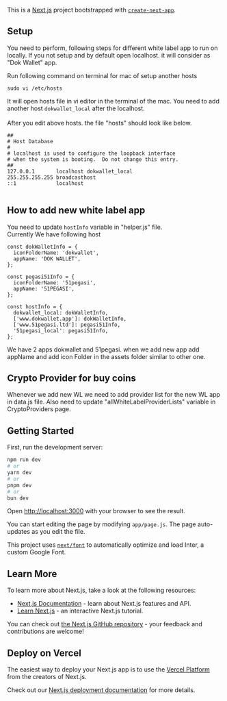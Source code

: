 This is a [Next.js](https://nextjs.org/) project bootstrapped with [`create-next-app`](https://github.com/vercel/next.js/tree/canary/packages/create-next-app).

## Setup

You need to perform, following steps for different white label app to run on locally. If you not setup and by default open localhost. it will consider as "Dok Wallet" app. 

Run following command on terminal for mac of setup another hosts
```
sudo vi /etc/hosts
```
It will open hosts file in vi editor in the terminal of the mac. 
You need to add another host ``dokwallet_local`` after the localhost.
</br>
</br>
After you edit above hosts. the file "hosts" should look like below.
```
##
# Host Database
#
# localhost is used to configure the loopback interface
# when the system is booting.  Do not change this entry.
##
127.0.0.1       localhost dokwallet_local
255.255.255.255 broadcasthost
::1             localhost


```


## How to add new white label app

You need to update ``hostInfo`` variable in "helper.js" file.
</br>Currently We have following host
```angular2html
const dokWalletInfo = {
  iconFolderName: 'dokwallet',
  appName: 'DOK WALLET',
};

const pegasi51Info = {
  iconFolderName: '51pegasi',
  appName: '51PEGASI',
};

const hostInfo = {
  dokwallet_local: dokWalletInfo,
  ['www.dokwallet.app']: dokWalletInfo,
  ['www.51pegasi.ltd']: pegasi51Info,
  '51pegasi_local': pegasi51Info,
};

```
We have 2 apps dokwallet and 51pegasi. when we add new app add appName and add icon Folder in the assets folder similar to other one. 

## Crypto Provider for buy coins

Whenever we add new WL we need to add provider list for the new WL app in data.js file. Also need to update "allWhiteLabelProviderLists" variable in CryptoProviders page.

## Getting Started

First, run the development server:

```bash
npm run dev
# or
yarn dev
# or
pnpm dev
# or
bun dev
```

Open [http://localhost:3000](http://localhost:3000) with your browser to see the result.

You can start editing the page by modifying `app/page.js`. The page auto-updates as you edit the file.

This project uses [`next/font`](https://nextjs.org/docs/basic-features/font-optimization) to automatically optimize and load Inter, a custom Google Font.

## Learn More

To learn more about Next.js, take a look at the following resources:

- [Next.js Documentation](https://nextjs.org/docs) - learn about Next.js features and API.
- [Learn Next.js](https://nextjs.org/learn) - an interactive Next.js tutorial.

You can check out [the Next.js GitHub repository](https://github.com/vercel/next.js/) - your feedback and contributions are welcome!

## Deploy on Vercel

The easiest way to deploy your Next.js app is to use the [Vercel Platform](https://vercel.com/new?utm_medium=default-template&filter=next.js&utm_source=create-next-app&utm_campaign=create-next-app-readme) from the creators of Next.js.

Check out our [Next.js deployment documentation](https://nextjs.org/docs/deployment) for more details.
